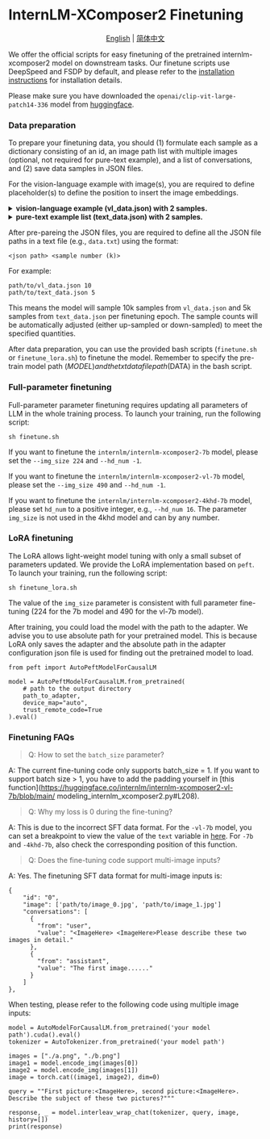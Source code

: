 # InternLM-XComposer2 Finetuning

<div align="center">

[English](README.md) | [简体中文](README_zh-CN.md)

</div>

We offer the official scripts for easy finetuning of the pretrained internlm-xcomposer2 model on downstream tasks. Our finetune scripts use DeepSpeed and FSDP by default, and please refer to the [installation instructions](../docs/install.md) for installation details.

Please make sure you have downloaded the `openai/clip-vit-large-patch14-336` model from [huggingface](https://huggingface.co/openai/clip-vit-large-patch14-336).

### Data preparation

To prepare your finetuning data, you should (1) formulate each sample as a dictionary consisting of an id, an image path list with multiple images (optional, not required for pure-text example), and a list of conversations, and (2) save data samples in JSON files.

For the vision-language example with image(s), you are required to define placeholder(s) <ImageHere> to define the position to insert the image embeddings.

<details>
  <summary>
    <b>vision-language example (vl_data.json) with 2 samples.</b>
  </summary>

```
  [
    {
      "id": "0",
      "image": ['path/to/image_0.jpg', 'path/to/image_1.jpg']
      "conversations": [
        {
          "from": "user",
          "value": "<ImageHere> <ImageHere>Please describe these two images in detail."
        },
        {
          "from": "assistant",
          "value": "The first image......"
        }
      ]
    },
    {
      "id": "1",
      "image": ['path/to/image_1.jpg']
      "conversations": [
        {
          "from": "user",
          "value": "<ImageHere> what is the color of the dog"
        },
        {
          "from": "assistant",
          "value": "it is ...."
        }
      ]
    }
  ]
```

</details>

<details>
  <summary>
    <b>pure-text example list (text_data.json) with 2 samples.</b>
  </summary>

```
  [
    {
      "id": "0",
      "conversations": [
        {
          "from": "user",
          "value": "你好"
        },
        {
          "from": "assistant",
          "value": "你好，我是浦语·灵笔，一个支持图文创作的多模态大模型。"
        }
      ]
    },
    {
      "id": "1",
      "conversations": [
        {
          "from": "user",
          "value": "Tell me something about Albert Einstein."
        },
        {
          "from": "assistant",
          "value": "Albert Einstein was a German-born theoretical physicist who developed .... "
        }
      ]
    }
  ]
```

</details>

After pre-pareing the JSON files, you are required to define all the JSON file paths in a text file (e.g., `data.txt`) using the format:

```
<json path> <sample number (k)>
```

For example:

```
path/to/vl_data.json 10
path/to/text_data.json 5
```

This means the model will sample 10k samples from `vl_data.json` and 5k samples from `text_data.json` per finetuning epoch. The sample counts will be automatically adjusted (either up-sampled or down-sampled) to meet the specified quantities.

After data preparation, you can use the provided bash scripts (`finetune.sh` or `finetune_lora.sh`) to finetune the model. Remember to specify the pre-train model path ($MODEL) and the txt data file path ($DATA) in the bash script.

### Full-parameter finetuning

Full-parameter parameter finetuning requires updating all parameters of LLM in the whole training process. To launch your training, run the following script:

```
sh finetune.sh
```

If you want to finetune the `internlm/internlm-xcomposer2-7b` model, please set the `--img_size 224` and `--hd_num -1`.

If you want to finetune the `internlm/internlm-xcomposer2-vl-7b` model, please set the `--img_size 490` and `--hd_num -1`.

If you want to finetune the `internlm/internlm-xcomposer2-4khd-7b` model, please set `hd_num` to a positive integer, e.g., `--hd_num 16`. The parameter `img_size` is not used in the 4khd model and can by any number.

### LoRA finetuning

The LoRA allows light-weight model tuning with only a small subset of parameters updated. We provide the LoRA implementation based on `peft`. To launch your training, run the following script:

```
sh finetune_lora.sh
```

The value of the `img_size` parameter is consistent with full parameter fine-tuning (224 for the 7b model and 490 for the vl-7b model).

After training, you could load the model with the path to the adapter. We advise you to use absolute path for your pretrained model. This is because LoRA only saves the adapter and the absolute path in the adapter configuration json file is used for finding out the pretrained model to load.

```
from peft import AutoPeftModelForCausalLM

model = AutoPeftModelForCausalLM.from_pretrained(
    # path to the output directory
    path_to_adapter,
    device_map="auto",
    trust_remote_code=True
).eval()
```

### Finetuning FAQs

> Q: How to set the `batch_size` parameter?

A: The current fine-tuning code only supports batch_size = 1. If you want to support batch size > 1, you have to add the padding yourself in \[this function\](https://huggingface.co/internlm/internlm-xcomposer2-vl-7b/blob/main/ modeling_internlm_xcomposer2.py#L208).

> Q: Why my loss is 0 during the fine-tuning?

A: This is due to the incorrect SFT data format. For the `-vl-7b` model, you can set a breakpoint to view the value of the `text` variable in [here](https://huggingface.co/internlm/internlm-xcomposer2-vl-7b/blob/main/modeling_internlm_xcomposer2.py#L214). For `-7b` and `-4khd-7b`, also check the corresponding position of this function.

> Q: Does the fine-tuning code support multi-image inputs?

A: Yes. The finetuning SFT data format for multi-image inputs is:

```
{
    "id": "0",
    "image": ['path/to/image_0.jpg', 'path/to/image_1.jpg']
    "conversations": [
      {
        "from": "user",
        "value": "<ImageHere> <ImageHere>Please describe these two images in detail."
      },
      {
        "from": "assistant",
        "value": "The first image......"
      }
    ]
},
```

When testing, please refer to the following code using multiple image inputs:

```
model = AutoModelForCausalLM.from_pretrained('your model path').cuda().eval()
tokenizer = AutoTokenizer.from_pretrained('your model path')

images = ["./a.png", "./b.png"]
image1 = model.encode_img(images[0])
image2 = model.encode_img(images[1])
image = torch.cat((image1, image2), dim=0)

query = ""First picture:<ImageHere>, second picture:<ImageHere>. Describe the subject of these two pictures?"""

response, _ = model.interleav_wrap_chat(tokenizer, query, image, history=[])
print(response)
```
